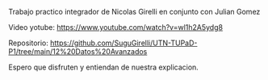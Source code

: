 Trabajo practico integrador de Nicolas Girelli en conjunto con Julian Gomez

Video yotube: https://www.youtube.com/watch?v=wl1h2A5ydg8

Repositorio: https://github.com/SuguGirelli/UTN-TUPaD-P1/tree/main/12%20Datos%20Avanzados

Espero que disfruten y entiendan de nuestra explicacion.

